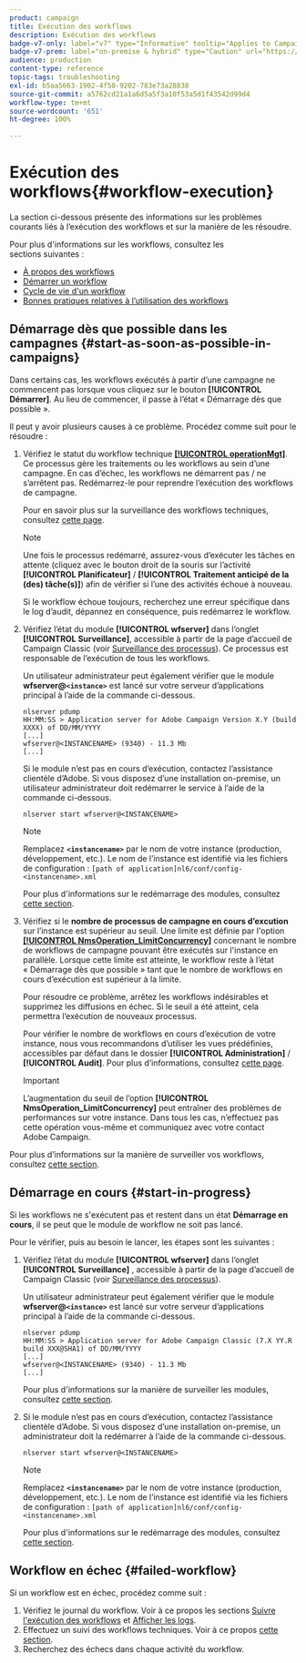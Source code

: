 ```yaml
---
product: campaign
title: Exécution des workflows
description: Exécution des workflows
badge-v7-only: label="v7" type="Informative" tooltip="Applies to Campaign Classic v7 only"
badge-v7-prem: label="on-premise & hybrid" type="Caution" url="https://experienceleague.adobe.com/docs/campaign-classic/using/installing-campaign-classic/architecture-and-hosting-models/hosting-models-lp/hosting-models.html?lang=en" tooltip="Applies to on-premise and hybrid deployments only"
audience: production
content-type: reference
topic-tags: troubleshooting
exl-id: b5aa5663-1902-4f50-9202-783e73a28838
source-git-commit: a5762cd21a1a6d5a5f3a10f53a5d1f43542d99d4
workflow-type: tm+mt
source-wordcount: '651'
ht-degree: 100%

---
```


# Exécution des workflows{#workflow-execution}



La section ci-dessous présente des informations sur les problèmes courants liés à l’exécution des workflows et sur la manière de les résoudre.

Pour plus d&#39;informations sur les workflows, consultez les sections suivantes :

* [À propos des workflows](../../workflow/using/about-workflows.md)
* [Démarrer un workflow](../../workflow/using/starting-a-workflow.md)
* [Cycle de vie d&#39;un workflow](../../workflow/using/workflow-life-cycle.md)
* [Bonnes pratiques relatives à l’utilisation des workflows](../../workflow/using/workflow-best-practices.md)

## Démarrage dès que possible dans les campagnes {#start-as-soon-as-possible-in-campaigns}

Dans certains cas, les workflows exécutés à partir d’une campagne ne commencent pas lorsque vous cliquez sur le bouton **[!UICONTROL Démarrer]**. Au lieu de commencer, il passe à l’état « Démarrage dès que possible ».

Il peut y avoir plusieurs causes à ce problème. Procédez comme suit pour le résoudre :

1. Vérifiez le statut du workflow technique [**[!UICONTROL operationMgt]**](../../workflow/using/about-technical-workflows.md). Ce processus gère les traitements ou les workflows au sein d’une campagne. En cas d’échec, les workflows ne démarrent pas / ne s’arrêtent pas. Redémarrez-le pour reprendre l’exécution des workflows de campagne.

   Pour en savoir plus sur la surveillance des workflows techniques, consultez [cette page](../../workflow/using/monitoring-technical-workflows.md).

   >[!NOTE]
   >
   >Une fois le processus redémarré, assurez-vous d’exécuter les tâches en attente (cliquez avec le bouton droit de la souris sur l’activité **[!UICONTROL Planificateur]** / **[!UICONTROL Traitement anticipé de la (des) tâche(s)]**) afin de vérifier si l’une des activités échoue à nouveau.

   Si le workflow échoue toujours, recherchez une erreur spécifique dans le log d’audit, dépannez en conséquence, puis redémarrez le workflow.

1. Vérifiez l’état du module **[!UICONTROL wfserver]** dans l’onglet **[!UICONTROL Surveillance]**, accessible à partir de la page d’accueil de Campaign Classic (voir [Surveillance des processus](../../production/using/monitoring-processes.md)). Ce processus est responsable de l’exécution de tous les workflows.

   Un utilisateur administrateur peut également vérifier que le module **wfserver@`<instance>`** est lancé sur votre serveur d’applications principal à l’aide de la commande ci-dessous.

   ```
   nlserver pdump
   HH:MM:SS > Application server for Adobe Campaign Version X.Y (build XXXX) of DD/MM/YYYY
   [...]
   wfserver@<INSTANCENAME> (9340) - 11.3 Mb
   [...]
   ```

   Si le module n’est pas en cours d’exécution, contactez l’assistance clientèle d’Adobe. Si vous disposez d’une installation on-premise, un utilisateur administrateur doit redémarrer le service à l’aide de la commande ci-dessous.

   ```
   nlserver start wfserver@<INSTANCENAME>
   ```

   >[!NOTE]
   >
   >Remplacez **`<instancename>`** par le nom de votre instance (production, développement, etc.). Le nom de l’instance est identifié via les fichiers de configuration :
   >`[path of application]nl6/conf/config-<instancename>.xml`

   Pour plus d&#39;informations sur le redémarrage des modules, consultez [cette section](../../production/using/usual-commands.md#module-launch-commands).

1. Vérifiez si le **nombre de processus de campagne en cours d’excution** sur l’instance est supérieur au seuil. Une limite est définie par l&#39;option [**[!UICONTROL NmsOperation_LimitConcurrency]**](../../installation/using/configuring-campaign-options.md#campaign-e-workflow-management) concernant le nombre de workflows de campagne pouvant être exécutés sur l&#39;instance en parallèle. Lorsque cette limite est atteinte, le workflow reste à l’état « Démarrage dès que possible » tant que le nombre de workflows en cours d’exécution est supérieur à la limite.

   Pour résoudre ce problème, arrêtez les workflows indésirables et supprimez les diffusions en échec. Si le seuil a été atteint, cela permettra l’exécution de nouveaux processus.

   Pour vérifier le nombre de workflows en cours d’exécution de votre instance, nous vous recommandons d’utiliser les vues prédéfinies, accessibles par défaut dans le dossier **[!UICONTROL Administration]** / **[!UICONTROL Audit]**. Pour plus d’informations, consultez [cette page](../../workflow/using/monitoring-workflow-execution.md#filtering-workflows-status).

   >[!IMPORTANT]
   >
   >L’augmentation du seuil de l’option **[!UICONTROL NmsOperation_LimitConcurrency]** peut entraîner des problèmes de performances sur votre instance. Dans tous les cas, n’effectuez pas cette opération vous-même et communiquez avec votre contact Adobe Campaign.

Pour plus d’informations sur la manière de surveiller vos workflows, consultez [cette section](../../workflow/using/monitoring-workflow-execution.md).

## Démarrage en cours {#start-in-progress}

Si les workflows ne s&#39;exécutent pas et restent dans un état **Démarrage en cours**, il se peut que le module de workflow ne soit pas lancé.

Pour le vérifier, puis au besoin le lancer, les étapes sont les suivantes :

1. Vérifiez l’état du module **[!UICONTROL wfserver]** dans l’onglet **[!UICONTROL Surveillance]** , accessible à partir de la page d’accueil de Campaign Classic (voir [Surveillance des processus](../../production/using/monitoring-processes.md)).

   Un utilisateur administrateur peut également vérifier que le module **wfserver@`<instance>`** est lancé sur votre serveur d’applications principal à l’aide de la commande ci-dessous.

   ```
   nlserver pdump
   HH:MM:SS > Application server for Adobe Campaign Classic (7.X YY.R build XXX@SHA1) of DD/MM/YYYY
   [...]
   wfserver@<INSTANCENAME> (9340) - 11.3 Mb
   [...]
   ```

   Pour plus d&#39;informations sur la manière de surveiller les modules, consultez [cette section](../../production/using/usual-commands.md#monitoring-commands-).

1. Si le module n’est pas en cours d’exécution, contactez l’assistance clientèle d’Adobe. Si vous disposez d’une installation on-premise, un administrateur doit la redémarrer à l’aide de la commande ci-dessous.

   ```
   nlserver start wfserver@<INSTANCENAME>
   ```

   >[!NOTE]
   >
   >Remplacez **`<instancename>`** par le nom de votre instance (production, développement, etc.). Le nom de l’instance est identifié via les fichiers de configuration :
   >`[path of application]nl6/conf/config-<instancename>.xml`

   Pour plus d&#39;informations sur le redémarrage des modules, consultez [cette section](../../production/using/usual-commands.md#module-launch-commands).

## Workflow en échec {#failed-workflow}

Si un workflow est en échec, procédez comme suit :

1. Vérifiez le journal du workflow. Voir à ce propos les sections [Suivre l&#39;exécution des workflows](../../workflow/using/monitoring-workflow-execution.md) et [Afficher les logs](../../workflow/using/monitoring-workflow-execution.md#displaying-logs).
1. Effectuez un suivi des workflows techniques. Voir à ce propos [cette section](../../workflow/using/monitoring-technical-workflows.md).
1. Recherchez des échecs dans chaque activité du workflow.
